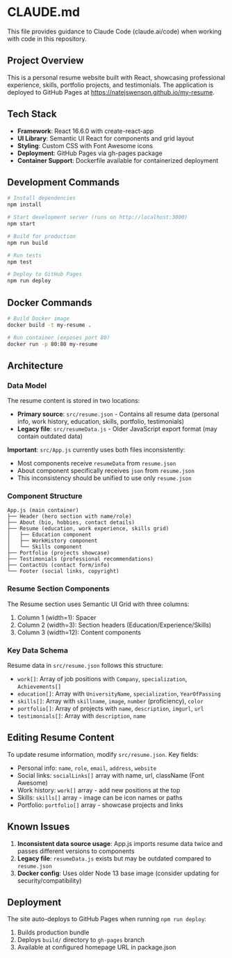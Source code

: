 # CLAUDE.md

This file provides guidance to Claude Code (claude.ai/code) when working with code in this repository.

## Project Overview

This is a personal resume website built with React, showcasing professional experience, skills, portfolio projects, and testimonials. The application is deployed to GitHub Pages at https://natejswenson.github.io/my-resume.

## Tech Stack

- **Framework**: React 16.6.0 with create-react-app
- **UI Library**: Semantic UI React for components and grid layout
- **Styling**: Custom CSS with Font Awesome icons
- **Deployment**: GitHub Pages via gh-pages package
- **Container Support**: Dockerfile available for containerized deployment

## Development Commands

```bash
# Install dependencies
npm install

# Start development server (runs on http://localhost:3000)
npm start

# Build for production
npm run build

# Run tests
npm test

# Deploy to GitHub Pages
npm run deploy
```

## Docker Commands

```bash
# Build Docker image
docker build -t my-resume .

# Run container (exposes port 80)
docker run -p 80:80 my-resume
```

## Architecture

### Data Model
The resume content is stored in two locations:
- **Primary source**: `src/resume.json` - Contains all resume data (personal info, work history, education, skills, portfolio, testimonials)
- **Legacy file**: `src/resumeData.js` - Older JavaScript export format (may contain outdated data)

**Important**: `src/App.js` currently uses both files inconsistently:
- Most components receive `resumeData` from `resume.json`
- About component specifically receives `json` from `resume.json`
- This inconsistency should be unified to use only `resume.json`

### Component Structure
```
App.js (main container)
├── Header (hero section with name/role)
├── About (bio, hobbies, contact details)
├── Resume (education, work experience, skills grid)
│   ├── Education component
│   ├── WorkHistory component
│   └── Skills component
├── Portfolio (projects showcase)
├── Testimonials (professional recommendations)
├── ContactUs (contact form/info)
└── Footer (social links, copyright)
```

### Resume Section Components
The Resume section uses Semantic UI Grid with three columns:
1. Column 1 (width=1): Spacer
2. Column 2 (width=3): Section headers (Education/Experience/Skills)
3. Column 3 (width=12): Content components

### Key Data Schema
Resume data in `src/resume.json` follows this structure:
- `work[]`: Array of job positions with `Company`, `specialization`, `Achievements[]`
- `education[]`: Array with `UniversityName`, `specialization`, `YearOfPassing`
- `skills[]`: Array with `skillname`, `image`, `number` (proficiency), `color`
- `portfolio[]`: Array of projects with `name`, `description`, `imgurl`, `url`
- `testimonials[]`: Array with `description`, `name`

## Editing Resume Content

To update resume information, modify `src/resume.json`. Key fields:
- Personal info: `name`, `role`, `email`, `address`, `website`
- Social links: `socialLinks[]` array with name, url, className (Font Awesome)
- Work history: `work[]` array - add new positions at the top
- Skills: `skills[]` array - image can be icon names or paths
- Portfolio: `portfolio[]` array - showcase projects and links

## Known Issues

1. **Inconsistent data source usage**: App.js imports resume data twice and passes different versions to components
2. **Legacy file**: `resumeData.js` exists but may be outdated compared to `resume.json`
3. **Docker config**: Uses older Node 13 base image (consider updating for security/compatibility)

## Deployment

The site auto-deploys to GitHub Pages when running `npm run deploy`:
1. Builds production bundle
2. Deploys `build/` directory to `gh-pages` branch
3. Available at configured homepage URL in package.json
